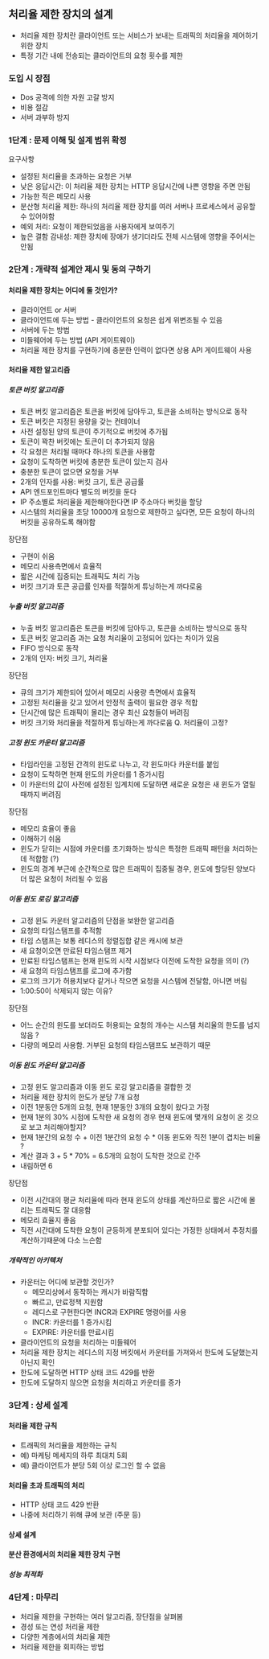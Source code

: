 ## 처리율 제한 장치의 설계

- 처리율 제한 장치란 클라이언트 또는 서비스가 보내는 트래픽의 처리율을 제어하기 위한 장치
- 특정 기간 내에 전송되는 클라이언트의 요청 횟수를 제한

### 도입 시 장점

- Dos 공격에 의한 자원 고갈 방지
- 비용 절감
- 서버 과부하 방지

### 1단계 : 문제 이해 및 설계 범위 확정

요구사항

- 설정된 처리율을 초과하는 요청은 거부
- 낮은 응답시간: 이 처리율 제한 장치는 HTTP 응답시간에 나쁜 영향을 주면 안됨
- 가능한 적은 메모리 사용
- 분산형 처리율 제한: 하나의 처리율 제한 장치를 여러 서버나 프로세스에서 공유할 수 있어야함
- 예외 처리: 요청이 제한되었음을 사용자에게 보여주기
- 높은 결함 감내성: 제한 장치에 장애가 생기더라도 전체 시스템에 영향을 주어서는 안됨

### 2단계 : 개략적 설계안 제시 및 동의 구하기

#### 처리율 제한 장치는 어디에 둘 것인가?

- 클라이언트 or 서버
- 클라이언트에 두는 방법 - 클라이언트의 요청은 쉽게 위변조될 수 있음
- 서버에 두는 방법
- 미들웨어에 두는 방법 (API 게이트웨이)
- 처리율 제한 장치를 구현하기에 충분한 인력이 없다면 상용 API 게이트웨이 사용

#### 처리율 제한 알고리즘

##### 토큰 버킷 알고리즘

- 토큰 버킷 알고리즘은 토큰을 버킷에 담아두고, 토큰을 소비하는 방식으로 동작
- 토큰 버킷은 지정된 용량을 갖는 컨테이너
- 사전 설정된 양의 토큰이 주기적으로 버킷에 추가됨
- 토큰이 꽉찬 버킷에는 토큰이 더 추가되지 않음
- 각 요청은 처리될 때마다 하나의 토큰을 사용함
- 요청이 도착하면 버킷에 충분한 토큰이 있는지 검사
- 충분한 토큰이 없으면 요청을 거부
- 2개의 인자를 사용: 버킷 크기, 토큰 공급률
- API 엔드포인트마다 별도의 버킷을 둔다
- IP 주소별로 처리율을 제한해야한다면 IP 주소마다 버킷을 할당
- 시스템의 처리율을 초당 10000개 요청으로 제한하고 싶다면, 모든 요청이 하나의 버킷을 공유하도록 해야함

장단점

- 구현이 쉬움
- 메모리 사용측면에서 효율적
- 짧은 시간에 집중되는 트래픽도 처리 가능
- 버킷 크기과 토큰 공급률 인자를 적절하게 튜닝하는게 까다로움

##### 누출 버킷 알고리즘

- 누출 버킷 알고리즘은 토큰을 버킷에 담아두고, 토큰을 소비하는 방식으로 동작
- 토큰 버킷 알고리즘 과는 요청 처리율이 고정되어 있다는 차이가 있음
- FIFO 방식으로 동작
- 2개의 인자: 버킷 크기, 처리율

장단점

- 큐의 크기가 제한되어 있어서 메모리 사용량 측면에서 효율적
- 고정된 처리율을 갖고 있어서 안정적 출력이 필요한 경우 적합
- 단시간에 많은 트래픽이 몰리는 경우 최신 요청들이 버려짐
- 버킷 크기와 처리율을 적절하게 튜닝하는게 까다로움
  Q. 처리율이 고정?

##### 고정 윈도 카운터 알고리즘

- 타임라인을 고정된 간격의 윈도로 나누고, 각 윈도마다 카운터를 붙임
- 요청이 도착하면 현재 윈도의 카운터를 1 증가시킴
- 이 카운터의 값이 사전에 설정된 임계치에 도달하면 새로운 요청은 새 윈도가 열릴 때까지 버려짐

장단점

- 메모리 효율이 좋음
- 이해하기 쉬움
- 윈도가 닫히는 시점에 카운터를 초기화하는 방식은 특정한 트래픽 패턴을 처리하는데 적합함 (?)
- 윈도의 경계 부근에 순간적으로 많은 트래픽이 집중될 경우, 윈도에 할당된 양보다 더 많은 요청이 처리될 수 있음

##### 이동 윈도 로깅 알고리즘

- 고정 윈도 카운터 알고리즘의 단점을 보완한 알고리즘
- 요청의 타임스탬프를 추적함
- 타임 스탬프는 보통 레디스의 정렬집합 같은 캐시에 보관
- 새 요청이오면 만료된 타임스탬프 제거
- 만료된 타임스탬프는 현재 윈도의 시작 시점보다 이전에 도착한 요청을 의미 (?)
- 새 요청의 타임스탬프를 로그에 추가함
- 로그의 크기가 허용치보다 같거나 작으면 요청을 시스템에 전달함, 아니면 버림
- 1:00:50이 삭제되지 않는 이유?

장단점

- 어느 순간의 윈도를 보더라도 허용되는 요청의 개수는 시스템 처리율의 한도를 넘지 않음 ?
- 다량의 메모리 사용함. 거부된 요청의 타임스탬프도 보관하기 때문

##### 이동 윈도 카운터 알고리즘

- 고정 윈도 알고리즘과 이동 윈도 로깅 알고리즘을 결합한 것
- 처리율 제한 장치의 한도가 분당 7개 요청
- 이전 1분동안 5개의 요청, 현재 1분동안 3개의 요청이 왔다고 가정
- 현재 1분의 30% 시점에 도착한 새 요청의 경우 현재 윈도에 몇개의 요청이 온 것으로 보고 처리해야할지?
- 현재 1분간의 요청 수 + 이전 1분간의 요청 수 \* 이동 윈도와 직전 1분이 겹치는 비율 ?
- 계산 결과 3 + 5 \* 70% = 6.5개의 요청이 도착한 것으로 간주
- 내림하면 6

장단점

- 이전 시간대의 평균 처리율에 따라 현재 윈도의 상태를 계산하므로 짧은 시간에 몰리는 트래픽도 잘 대응함
- 메모리 효율지 좋음
- 직전 시간대에 도착한 요청이 균등하게 분포되어 있다는 가정한 상태에서 추정치를 계산하기때문에 다소 느슨함

##### 개략적인 아키텍처

- 카운터는 어디에 보관할 것인가?
  - 메모리상에서 동작하는 캐시가 바람직함
  - 빠르고, 만료정책 지원함
  - 레디스로 구현한다면 INCR과 EXPIRE 명령어를 사용
  - INCR: 카운터를 1 증가시킴
  - EXPIRE: 카운터를 만료시킴
- 클라이언트의 요청을 처리하는 미들웨어
- 처리율 제한 장치는 레디스의 지정 버킷에서 카운터를 가져와서 한도에 도달했는지 아닌지 확인
- 한도에 도달하면 HTTP 상태 코드 429를 반환
- 한도에 도달하지 않으면 요청을 처리하고 카운터를 증가

### 3단계 : 상세 설계

#### 처리율 제한 규칙

- 트래픽의 처리율을 제한하는 규칙
- 예) 마케팅 메세지의 하루 최대치 5회
- 예) 클라이언트가 분당 5회 이상 로그인 할 수 없음

#### 처리율 초과 트래픽의 처리

- HTTP 상태 코드 429 반환
- 나중에 처리하기 위해 큐에 보관 (주문 등)

#### 상셰 설계

#### 분산 환경에서의 처리율 제한 장치 구현

##### 성능 최적화

### 4단계 : 마무리

- 처리율 제한을 구현하는 여러 알고리즘, 장단점을 살펴봄
- 경성 또는 연성 처리율 제한
- 다양한 계층에서의 처리율 제한
- 처리율 제한을 회피하는 방법
